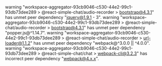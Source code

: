 warning "workspace-aggregator-93cb9046-c530-44e2-99c1-93db73dee289 > @react-simple-chat/audio-recorder > bootstrap@4.3.1" has unmet peer dependency "jquery@1.9.1 - 3".
warning "workspace-aggregator-93cb9046-c530-44e2-99c1-93db73dee289 > @react-simple-chat/audio-recorder > bootstrap@4.3.1" has unmet peer dependency "popper.js@^1.14.7".
warning "workspace-aggregator-93cb9046-c530-44e2-99c1-93db73dee289 > @react-simple-chat/audio-recorder > url-loader@1.1.2" has unmet peer dependency "webpack@^3.0.0 || ^4.0.0".
warning "workspace-aggregator-93cb9046-c530-44e2-99c1-93db73dee289 > @react-simple-chat/chat > webpack-cli@3.2.3" has incorrect peer dependency "webpack@4.x.x".
